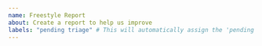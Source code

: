```yaml
---
name: Freestyle Report
about: Create a report to help us improve
labels: "pending triage" # This will automatically assign the 'pending triage' label
---
```

